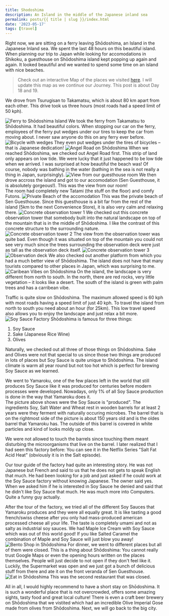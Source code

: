 ```yaml
---
title: Shodoshima
description: An Island in the middle of the Japanese inland sea
permalink: posts/{{ title | slug }}/index.html
date: '2023-05-17'
tags: [travel]
---
```


Right now, we are sitting on a ferry leaving Shōdoshima, an Island in the Japanese Inland sea. We spent the last 48 hours on this beautiful island.  
When planning our trip to Japan while looking for accomodations in Shikoku, a guesthouse on Shōdoshima island kept popping up again and again. It looked beautiful and we wanted to spend some time on an island with nice beaches.


> Check out an interactive Map of the places we visited [here](https://wanderlog.com/view/ipgoeoyijw/japan-trip/shared). I will update this map as we continue our Journey. This post is about Day 18 and 19.

We drove from Tsurugisan to Takamatsu, which is about 80 km apart from each other. This drive took us three hours (most roads had a speed limit of 50 kph).

![Ferry to Shōdoshima Island](/images/japan19/2023-05-15_133924_00.jpg)
We took the ferry from Takamatsu to Shōdoshima. It had beautiful colors. When stopping our car on the ferry, employees of the ferry put wedges under our tires to keep the car from moving about. I never saw anyone do this on any ferry ever before.
![Bicycle with wedges](/images/japan19/2023-05-15_123538_00.JPG)
They even put wedges under the tires of bicycles – that is Japanese dedication!
![Angel Road on Shōdoshima](/images/japan19/2023-05-15_140918_00.JPG)
When we reached Shōdoshima, we checked out Angel Road first. This strip of land only appears on low tide. We were lucky that it just happened to be low tide when we arrived. I was surprised at how beautiful the beach was! Of course, nobody was bathing in the water (bathing in the sea is not really a thing in Japan, surprisingly).
![View from our guesthouse room](/images/japan19/2023-05-15_155021_00.jpg)
We then drove accross the island and got to our accomodation (Sen Guesthouse, it is absolutely gorgeous!). This was the view from our room!  
The room had completely new Tatami (the stuff on the floor) and comfy Futons.
![Private Beach of the accomodation](/images/japan19/2023-05-15_163954_00.JPG)
This was the private beach of Sen Guesthouse. Since this guesthouse is a bit far from the rest of the island (5km to the next Convenience Store), it is also very calm and relaxing there.
![Concrete observation tower 1](/images/japan19/2023-05-16_094654_00.JPG)
We checked out this concrete observation tower that somebody built into the natural landscape on top of the mountain that is in the middle of Shōdoshima. I like the contrast of this concrete structure to the surrounding nature.
![Concrete observation tower 2](/images/japan19/2023-05-16_095023_00.JPG)
The view from the observation tower was quite bad. Even though it was situated on top of the mountain you could not see very much since the trees surrounding the observation deck were just as tall as the observation deck itself.
![Concrete observation tower 3](/images/japan19/2023-05-16_095254_00.JPG)
![Observation deck](/images/japan19/2023-05-16_100136_00.JPG)
We also checked out another platform from which you had a much better view of Shōdoshima. The island does not have that many tourists compared to other places in Japan, which was surprising to me.
![Caribean Vibes on Shōdoshima](/images/japan19/2023-05-16_112439_00.JPG)
On the island, the landscape is very different from north to south. In the north, there are red rocks, very little vegetation – it looks like a desert. The south of the island is green with palm trees and has a carribean vibe.

Traffic is quite slow on Shōdoshima. The maximum allowed speed is 60 kph with most roads having a speed limit of just 40 kph. To travel the island from north to south you need about an hour (for 25km). This low travel speed also allows you to enjoy the landscape and just relax a bit more.
![Soy Sauce Factory](/images/japan19/2023-05-16_133656_00.JPG)
Shōdoshima is famous for three things:

1. Soy Sauce
2. Sake (Japanese Rice Wine)
3. Olives

Naturally, we checked out all three of those things on Shōdoshima. Sake and Olives were not that special to us since those two things are produced in lots of places but Soy Sauce is quite unique to Shōdoshima. The island climate is warm all year round but not too hot which is perfect for brewing Soy Sauce as we learned.

We went to Yamaroku, one of the few places left in the world that still produces Soy Sauce like it was produced for centuries before modern processes were developed. Nowadays, only 1% of all Soy Sauce production is done in the way that Yamaroku does it.  
The picture above shows were the Soy Sauce is "produced". The ingredients Soy, Salt Water and Wheat rest in wooden barrels for at least 2 years were they ferment with naturally occuring microbes. The barrel that is on the rightmost side of the picture is about 150 years old and is the oldes barrel that Yamaroku has. The outside of this barrel is covered in white particles and kind of looks moldy up close.

We were not allowed to touch the barrels since touching them meant disturbing the microorganisms that live on the barrel. I later realized that I had seen this factory before: You can see it in the Netflix Series "Salt Fat Acid Heat" (obviously it is in the Salt episode).

Our tour guide of the factory had quite an interesting story. He was not Japanese but French and said to us that he does not gets to speak English that much. He had been looking for a job and just asked if he could work at the Soy Sauce factory without knowing Japanese. The owner said yes.  
When we asked him if he is interested in Soy Sauce he denied and said that he didn't like Soy Sauce that much. He was much more into Computers. Quite a funny guy actually.

After the tour of the factory, we tried all of the different Soy Sauces that Yamaroku produces and they were all equally great. It is like tasting a good french/swiss cheese after you only had mass-produced american processed cheese all your life. The taste is completely umami and not as salty as industrial soy sauces. We had Maple Ice Cream with Soy Sauce which was out of this world good! If you like Salted Caramel the combination of Maple and Soy Sauce will just blow you away!
![Bento Shop in Shōdoshima](/images/japan19/2023-05-16_173926_00.JPG)
For dinner, we went to different places but all of them were closed. This is a thing about Shōdoshima: You cannot really trust Google Maps or even the opening hours written on the places themselves. People will just decide to not open if they don't feel like it. Luckily, the Supermarket was open and we just got a bunch of delicious stuff from there and ate it on the front veranda of Sen Guesthouse.
![Eat in Shōdoshima](/images/japan19/2023-05-16_175553_00.JPG)
This was the second restaurant that was closed.

All in all, I would highly recommend to have a short stay on Shōdoshima. It is such a wonderful place that is not overcrowded, offers some amazing sights, tasty food and great local culture! There is even a craft beer brewery on Shōdoshima that we vistited which had an incredible Olive Imperial Gose made from olives from Shōdoshima. Next, we will go back to the big city.